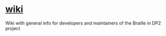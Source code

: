 # [wiki][]

Wiki with general info for developers and maintainers of the Braille in DP2 project

[wiki]: https://github.com/snaekobbi/wiki
